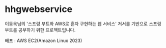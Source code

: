 # hhgwebservice
이동욱님의 '스프링 부트와 AWS로 혼자 구현하는 웹 서비스' 저서를 기반으로 스프링부트를 공부하기 위한 프로젝트입니다.

배포 : AWS EC2(Amazon Linux 2023)
